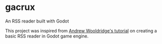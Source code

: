 # gacrux
An RSS reader built with Godot

This project was inspired from [Andrew Wooldridge's tutorial](https://andreww.xyz/tutorials/2019-02-25-creating-an-rss-reader-in-godot-part-1/) on creating a basic RSS reader in Godot game engine.
